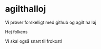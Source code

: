 # agilthalloj

Vi prøver forskelligt med github og agilt halløj

Hej folkens

Vi skal også snart til frokost!
